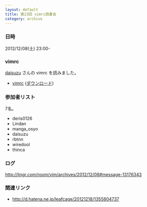 ```yaml
---
layout: default
title: 第23回 vimrc読書会
category: archive
---
```


### 日時
2012/12/08(土) 23:00-

### vimrc
[daisuzu](https://github.com/daisuzu) さんの vimrc を読みました。

- [vimrc](https://github.com/daisuzu/dotvim/blob/4e50bc5ec2b4a77f78f97f3c0cada8b08dff1031/.vimrc) ([ダウンロード](https://raw.github.com/daisuzu/dotvim/4e50bc5ec2b4a77f78f97f3c0cada8b08dff1031/.vimrc))


### 参加者リスト

7名。

- deris0126
- Lindan
- manga_osyo
- daisuzu
- rbtnn
- wiredool
- thinca


### ログ
<http://lingr.com/room/vim/archives/2012/12/08#message-13176343>

### 関連リンク
- <http://d.hatena.ne.jp/leafcage/20121218/1355804737>
